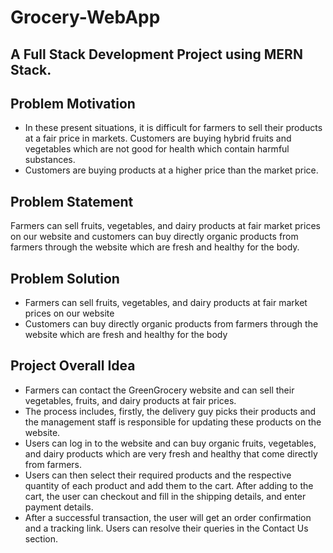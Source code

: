 # Grocery-WebApp
## A Full Stack Development Project using MERN Stack.


## Problem Motivation
- In these present situations, it is difficult for farmers to sell their products at a fair price in markets. Customers are buying hybrid fruits and vegetables which are not good for health which contain harmful substances.
- Customers are buying products at a higher price than the market price.

## Problem Statement
Farmers can sell fruits, vegetables, and dairy products at fair market prices on our website and customers can buy directly organic products from farmers through the website which are fresh and healthy for the body.
 
## Problem Solution
- Farmers can sell fruits, vegetables, and dairy products at fair market prices on our website
- Customers can buy directly organic products from farmers through the website which are fresh and healthy for the body

## Project Overall Idea
- Farmers can contact the GreenGrocery website and can sell their vegetables, fruits, and dairy products at fair prices.
- The process includes, firstly, the delivery guy picks their products and the management staff is responsible for
updating these products on the website.
- Users can log in to the website and can buy organic fruits, vegetables, and dairy products which are very fresh and healthy that come directly from farmers.
- Users can then select their required products and the respective quantity of each product and add them to the cart. After adding to the cart, the user can checkout and fill in the shipping details, and enter payment details.
- After a successful transaction, the user will get an order confirmation and a tracking link. Users can resolve their queries in the Contact Us section.







